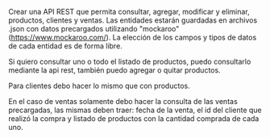 Crear una API REST que permita consultar, agregar, modificar y eliminar, productos, clientes y ventas. Las entidades estarán guardadas en archivos .json con datos precargados utilizando "mockaroo" (https://www.mockaroo.com/). La elección de los campos y tipos de datos de cada entidad es de forma libre.



Si quiero consultar uno o todo el listado de productos, puedo consultarlo mediante la api rest, también puedo agregar o quitar productos.



Para clientes debo hacer lo mismo que con productos.



En el caso de ventas solamente debo hacer la consulta de las ventas precargadas, las mismas deben traer: fecha de la venta, el id del cliente que realizó la compra y listado de productos con la cantidad comprada de cada uno.